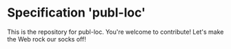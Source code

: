 
# Specification 'publ-loc'

This is the repository for publ-loc. You're welcome to contribute! Let's make the Web rock our socks
off!
